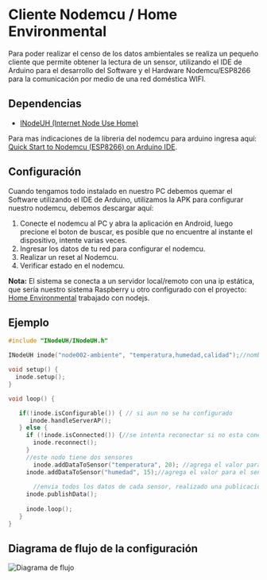 # Cliente Nodemcu / Home Environmental

Para poder realizar el censo de los datos ambientales se realiza un pequeño cliente que permite obtener la lectura de un sensor, utilizando el IDE de Arduino para el desarrollo del Software y el Hardware Nodemcu/ESP8266 para la comunicación por medio de una red doméstica WIFI. 

## Dependencias
 - [INodeUH (Internet Node Use Home)](https://github.com/raalzate/home-environmental-nodemcu/tree/master/NodeSensorPublisher/INodeUH/)
 
Para mas indicaciones de la libreria del nodemcu para arduino ingresa aquí: [Quick Start to Nodemcu (ESP8266) on Arduino IDE](http://www.instructables.com/id/Quick-Start-to-Nodemcu-ESP8266-on-Arduino-IDE/).


## Configuración
Cuando tengamos todo instalado en nuestro PC debemos quemar el Software utilizando el IDE de Arduino, 
utilizamos la APK para configurar nuestro nodemcu, debemos descargar aquí:

1. Conecte el nodemcu al PC y abra la aplicación en Android, luego precione el boton de buscar, es posible que no encuentre al instante el dispositivo, intente varias veces. 
2. Ingresar los datos de tu red para configurar el nodemcu.
3. Realizar un reset al Nodemcu.
4. Verificar estado en el nodemcu.

**Nota:** El sistema se conecta a un servidor local/remoto con una ip estática, que sería nuestro sistema Raspberry u otro configurado con el proyecto: [Home Environmental](https://github.com/raalzate/home-environmental) trabajado con nodejs.

## Ejemplo

```c++
#include "INodeUH/INodeUH.h"

INodeUH inode("node002-ambiente", "temperatura,humedad,calidad");//nombre del nodo y tags para los sensores

void setup() {
  inode.setup();
}

void loop() {

   if(!inode.isConfigurable()) { // si aun no se ha configurado
      inode.handleServerAP(); 
   } else {
     if (!inode.isConnected()) {//se intenta reconectar si no esta conectado
       inode.reconnect();
     }
     //este nodo tiene dos sensores
	   inode.addDataToSensor("temperatura", 20); //agrega el valor para el sensor de temperatura
     inode.addDataToSensor("humedad", 15);//agrega el valor para el sensor de humedad
	 
	   //envia todos los datos de cada sensor, realizado una publicacion 
     inode.publishData();
     
     inode.loop();
   }
}
```

## Diagrama de flujo de la configuración
![Diagrama de flujo](https://raw.githubusercontent.com/raalzate/home-environmental-nodemcu/master/asserts/img_config.png)


